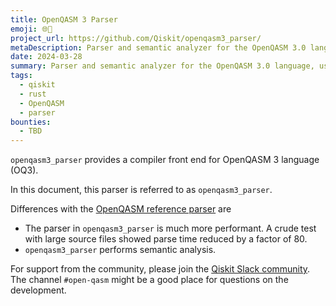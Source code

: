 ```yaml
---
title: OpenQASM 3 Parser
emoji: 🌐🦀
project_url: https://github.com/Qiskit/openqasm3_parser/
metaDescription: Parser and semantic analyzer for the OpenQASM 3.0 language, used by Qiskit
date: 2024-03-28
summary: Parser and semantic analyzer for the OpenQASM 3.0 language, used by Qiskit
tags:
  - qiskit
  - rust
  - OpenQASM
  - parser
bounties:
  - TBD
---
```


`openqasm3_parser` provides a compiler front end for OpenQASM 3 language (OQ3).

In this document, this parser is referred to as `openqasm3_parser`.

Differences with the [OpenQASM reference parser](https://github.com/openqasm/openqasm) are
- The parser in `openqasm3_parser` is much more performant. A crude test with large source files showed parse time reduced by a factor of 80.
- `openqasm3_parser` performs semantic analysis.

For support from the community, please join the [Qiskit Slack community](https://qisk.it/join-slack). The channel `#open-qasm` might be a good place for questions on the development. 
